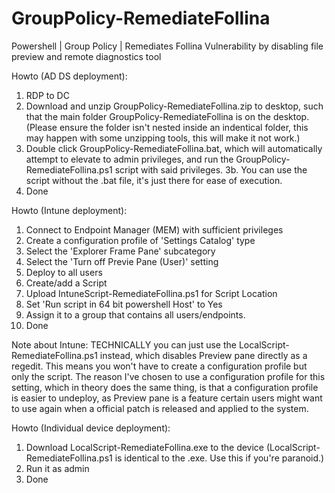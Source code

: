 # GroupPolicy-RemediateFollina
Powershell | Group Policy | Remediates Follina Vulnerability by disabling file preview and remote diagnostics tool

Howto (AD DS deployment):
1. RDP to DC
2. Download and unzip GroupPolicy-RemediateFollina.zip to desktop, such that the main folder GroupPolicy-RemediateFollina is on the desktop.
(Please ensure the folder isn't nested inside an indentical folder, this may happen with some unzipping tools, this will make it not work.)
3. Double click GroupPolicy-RemediateFollina.bat, which will automatically attempt to elevate to admin privileges, and run the GroupPolicy-RemediateFollina.ps1 script with said privileges.
3b. You can use the script without the .bat file, it's just there for ease of execution.
4. Done

Howto (Intune deployment):
1. Connect to Endpoint Manager (MEM) with sufficient privileges
2. Create a configuration profile of 'Settings Catalog' type
3. Select the 'Explorer Frame Pane' subcategory
4. Select the 'Turn off Previe Pane (User)' setting
5. Deploy to all users
6. Create/add a Script
7. Upload IntuneScript-RemediateFollina.ps1 for Script Location
8. Set 'Run script in 64 bit powershell Host' to Yes
9. Assign it to a group that contains all users/endpoints.
10. Done

Note about Intune: TECHNICALLY you can just use the LocalScript-RemediateFollina.ps1 instead, which disables Preview pane directly as a regedit. This means you won't have to create a configuration profile but only the script. The reason I've chosen to use a configuration profile for this setting, which in theory does the same thing, is that a configuration profile is easier to undeploy, as Preview pane is a feature certain users might want to use again when a official patch is released and applied to the system.

Howto (Individual device deployment):
1. Download LocalScript-RemediateFollina.exe to the device
(LocalScript-RemediateFollina.ps1 is identical to the .exe. Use this if you're paranoid.)
2. Run it as admin
3. Done
